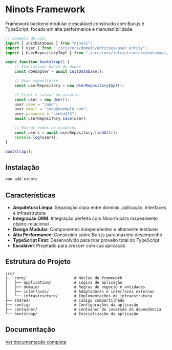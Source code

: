 # Ninots Framework

Framework backend modular e escalável construído com Bun.js e TypeScript, focado em alta performance e manutenibilidade.

```ts
// Exemplo de uso:
import { initDatabase } from "ninots";
import { User } from "./src/core/domain/entities/user.entity";
import { UserRepositoryImpl } from "./src/core/infrastructure/database/orm/repositories/user.repository.impl";

async function bootstrap() {
    // Inicializar banco de dados
    const dbAdapter = await initDatabase();

    // Usar repositório
    const userRepository = new UserRepositoryImpl();

    // Criar e salvar um usuário
    const user = new User();
    user.name = "João";
    user.email = "joao@exemplo.com";
    user.password = "senha123";
    await userRepository.save(user);

    // Buscar todos os usuários
    const users = await userRepository.findAll();
    console.log(users);
}

bootstrap();
```

## Instalação

```bash
bun add ninots
```

## Características

-   **Arquitetura Limpa**: Separação clara entre domínio, aplicação, interfaces e infraestrutura
-   **Integração ORM**: Integração perfeita com Ninorm para mapeamento objeto-relacional
-   **Design Modular**: Componentes independentes e altamente testáveis
-   **Alta Performance**: Construído sobre Bun.js para máximo desempenho
-   **TypeScript First**: Desenvolvido para tirar proveito total do TypeScript
-   **Escalável**: Projetado para crescer com sua aplicação

## Estrutura do Projeto

```
src/
├── core/                     # Núcleo do framework
│   ├── application/          # Lógica de aplicação
│   ├── domain/               # Regras de negócio e entidades
│   ├── interfaces/           # Adaptadores e interfaces externas
│   └── infrastructure/       # Implementações de infraestrutura
├── shared/                   # Código compartilhado
├── config/                   # Configurações da aplicação
├── container/                # Container de inversão de dependência
└── bootstrap/                # Inicialização da aplicação
```

## Documentação

[Ver documentação completa](./docs)
